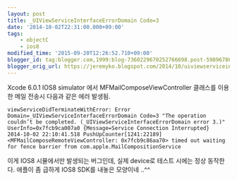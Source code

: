 ```yaml
---
layout: post
title: _UIViewServiceInterfaceErrorDomain Code=3
date: '2014-10-02T22:31:00.000+09:00'
tags:
    - objectC
    - ios8
modified_time: '2015-09-20T12:26:52.710+09:00'
blogger_id: tag:blogger.com,1999:blog-7360229670252766698.post-5989678619720567271
blogger_orig_url: https://jeremyko.blogspot.com/2014/10/uiviewserviceinterfaceerrordomain-code3.html
---
```


Xcode 6.0.1 IOS8 simulator 에서 MFMailComposeViewController 클래스를 이용한 메일 전송시 다음과 같은 에러 발생됨.

    viewServiceDidTerminateWithError: Error Domain=_UIViewServiceInterfaceErrorDomain Code=3 "The operation couldn’t be completed. (_UIViewServiceInterfaceErrorDomain error 3.)" UserInfo=0x7fcb9ca007a0 {Message=Service Connection Interrupted}
    2014-10-02 22:10:41.518 PushUpCounter[1241:22189] <MFMailComposeRemoteViewController: 0x7fcb9c86aa70> timed out waiting for fence barrier from com.apple.MailCompositionService

이게 IOS8 시뮬에서만 발생되는 버그인데, 실제 device로 테스트 시에는 정상 동작한다.
애플이 좀 급하게 IOS8 SDK를 내놓은 모양이네 ..^^
